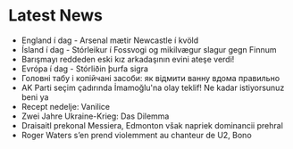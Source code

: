 # Latest News
-  England í dag - Arsenal mætir Newcastle í kvöld
-  Ísland í dag - Stórleikur í Fossvogi og mikilvægur slagur gegn Finnum
-  Barışmayı reddeden eski kız arkadaşının evini ateşe verdi!
-  Evrópa í dag - Stórliðin þurfa sigra
-  Головні табу і копійчані засоби: як відмити ванну вдома правильно
-  AK Parti seçim çadırında İmamoğlu'na olay teklif! Ne kadar istiyorsunuz beni ya
-  Recept nedelje: Vanilice
-  Zwei Jahre Ukraine-Krieg: Das Dilemma
-  Draisaitl prekonal Messiera, Edmonton však napriek dominancii prehral
-  Roger Waters s’en prend violemment au chanteur de U2, Bono
